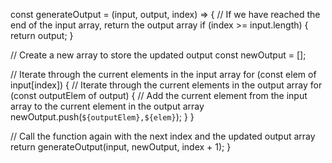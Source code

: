 


const generateOutput = (input, output, index) => {
// If we have reached the end of the input array, return the output array
if (index >= input.length) {
return output;
}

// Create a new array to store the updated output
const newOutput = [];

// Iterate through the current elements in the input array
for (const elem of input[index]) {
// Iterate through the current elements in the output array
for (const outputElem of output) {
// Add the current element from the input array to the current element in the output array
newOutput.push(`${outputElem},${elem}`);
}
}

// Call the function again with the next index and the updated output array
return generateOutput(input, newOutput, index + 1);
}